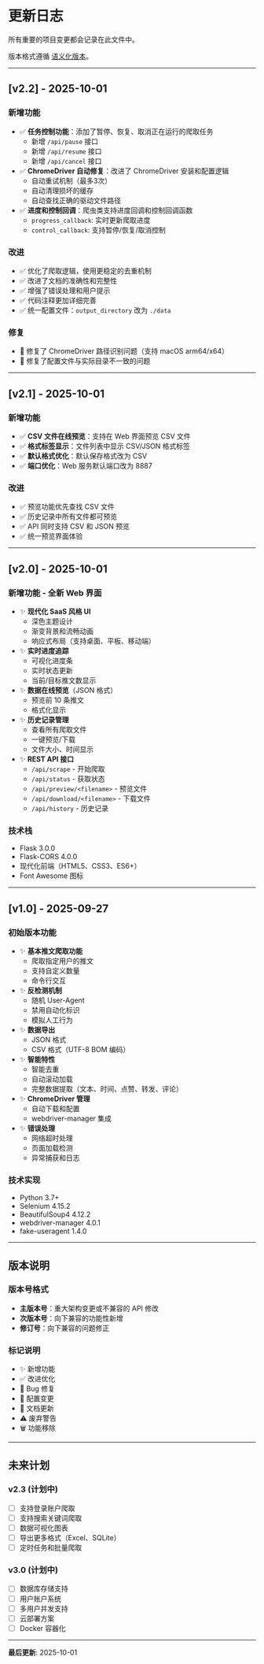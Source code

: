 # 更新日志

所有重要的项目变更都会记录在此文件中。

版本格式遵循 [语义化版本](https://semver.org/lang/zh-CN/)。

---

## [v2.2] - 2025-10-01

### 新增功能
- ✅ **任务控制功能**：添加了暂停、恢复、取消正在运行的爬取任务
  - 新增 `/api/pause` 接口
  - 新增 `/api/resume` 接口
  - 新增 `/api/cancel` 接口
- ✅ **ChromeDriver 自动修复**：改进了 ChromeDriver 安装和配置逻辑
  - 自动重试机制（最多3次）
  - 自动清理损坏的缓存
  - 自动查找正确的驱动文件路径
- ✅ **进度和控制回调**：爬虫类支持进度回调和控制回调函数
  - `progress_callback`: 实时更新爬取进度
  - `control_callback`: 支持暂停/恢复/取消控制

### 改进
- ✅ 优化了爬取逻辑，使用更稳定的去重机制
- ✅ 改进了文档的准确性和完整性
- ✅ 增强了错误处理和用户提示
- ✅ 代码注释更加详细完善
- ✅ 统一配置文件：`output_directory` 改为 `./data`

### 修复
- 🐛 修复了 ChromeDriver 路径识别问题（支持 macOS arm64/x64）
- 🐛 修复了配置文件与实际目录不一致的问题

---

## [v2.1] - 2025-10-01

### 新增功能
- ✅ **CSV 文件在线预览**：支持在 Web 界面预览 CSV 文件
- ✅ **格式标签显示**：文件列表中显示 CSV/JSON 格式标签
- ✅ **默认格式优化**：默认保存格式改为 CSV
- ✅ **端口优化**：Web 服务默认端口改为 8887

### 改进
- ✅ 预览功能优先查找 CSV 文件
- ✅ 历史记录中所有文件都可预览
- ✅ API 同时支持 CSV 和 JSON 预览
- ✅ 统一预览界面体验

---

## [v2.0] - 2025-10-01

### 新增功能 - 全新 Web 界面
- ✨ **现代化 SaaS 风格 UI**
  - 深色主题设计
  - 渐变背景和流畅动画
  - 响应式布局（支持桌面、平板、移动端）
- ✨ **实时进度追踪**
  - 可视化进度条
  - 实时状态更新
  - 当前/目标推文数显示
- ✨ **数据在线预览**（JSON 格式）
  - 预览前 10 条推文
  - 格式化显示
- ✨ **历史记录管理**
  - 查看所有爬取文件
  - 一键预览/下载
  - 文件大小、时间显示
- ✨ **REST API 接口**
  - `/api/scrape` - 开始爬取
  - `/api/status` - 获取状态
  - `/api/preview/<filename>` - 预览文件
  - `/api/download/<filename>` - 下载文件
  - `/api/history` - 历史记录

### 技术栈
- Flask 3.0.0
- Flask-CORS 4.0.0
- 现代化前端（HTML5、CSS3、ES6+）
- Font Awesome 图标

---

## [v1.0] - 2025-09-27

### 初始版本功能
- ✨ **基本推文爬取功能**
  - 爬取指定用户的推文
  - 支持自定义数量
  - 命令行交互
- ✨ **反检测机制**
  - 随机 User-Agent
  - 禁用自动化标识
  - 模拟人工行为
- ✨ **数据导出**
  - JSON 格式
  - CSV 格式（UTF-8 BOM 编码）
- ✨ **智能特性**
  - 智能去重
  - 自动滚动加载
  - 完整数据提取（文本、时间、点赞、转发、评论）
- ✨ **ChromeDriver 管理**
  - 自动下载和配置
  - webdriver-manager 集成
- ✨ **错误处理**
  - 网络超时处理
  - 页面加载检测
  - 异常捕获和日志

### 技术实现
- Python 3.7+
- Selenium 4.15.2
- BeautifulSoup4 4.12.2
- webdriver-manager 4.0.1
- fake-useragent 1.4.0

---

## 版本说明

### 版本号格式
- **主版本号**：重大架构变更或不兼容的 API 修改
- **次版本号**：向下兼容的功能性新增
- **修订号**：向下兼容的问题修正

### 标记说明
- ✨ 新增功能
- ✅ 改进优化
- 🐛 Bug 修复
- 🔧 配置变更
- 📝 文档更新
- ⚠️ 废弃警告
- 🗑️ 功能移除

---

## 未来计划

### v2.3 (计划中)
- [ ] 支持登录账户爬取
- [ ] 支持搜索关键词爬取
- [ ] 数据可视化图表
- [ ] 导出更多格式（Excel、SQLite）
- [ ] 定时任务和批量爬取

### v3.0 (计划中)
- [ ] 数据库存储支持
- [ ] 用户账户系统
- [ ] 多用户并发支持
- [ ] 云部署方案
- [ ] Docker 容器化

---

**最后更新**: 2025-10-01

